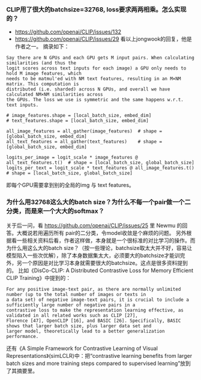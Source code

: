 ### CLIP用了很大的batchsize=32768, loss要求两两相乘。怎么实现的？
- https://github.com/openai/CLIP/issues/132
- https://github.com/openai/CLIP/issues/29
看以上jongwook的回复，他是作者之一。
摘录如下：
```
Say there are N GPUs and each GPU gets M input pairs. When calculating similarities (and thus the
logit scores across text inputs for each image) a GPU only needs to hold M image features, which
needs to be matmul'ed with NM text features, resulting in an M×NM matrix. This computation is
distributed (i.e. sharded) across N GPUs, and overall we have calculated NM×NM similarities across
the GPUs. The loss we use is symmetric and the same happens w.r.t. text inputs.
```
```
# image_features.shape = [local_batch_size, embed_dim]
# text_features.shape = [local_batch_size, embed_dim]

all_image_features = all_gather(image_features)  # shape = [global_batch_size, embed_dim]
all_text_features = all_gather(text_features)    # shape = [global_batch_size, embed_dim]

logits_per_image = logit_scale * image_features @ all_text_features.t()  # shape = [local_batch_size, global_batch_size]
logits_per_text = logit_scale * text_features @ all_image_features.t()   # shape = [local_batch_size, global_batch_size]
```
即每个GPU需要拿到别的全局的img 与 text features。

### 为什么用32768这么大的batch size？为什么不每一个pair做一个二分类，而是来一个大大的softmax？
关于后一问，看 https://github.com/openai/CLIP/issues/25 里 Newmu 的回答。大概说若用遍历所有 pair的二分类，令model收敛是个麻烦的问题。
另外根据看一些相关资料后看，作者这样做，本身就是一个很标准的对比学习的操作。而为什么用这么大的batch size？（按一些理论，batchsize取太大并不好，容易让模型陷入一些次优解），除了本身数据集太大，必须要大的batchsize才能训完外，另一个原因是对比学习本身就需要很大的batchsize。这点是很多资料提到的。
比如《DisCo-CLIP: A Distributed Contrastive Loss for Memory Efficient CLIP Training》中提到的：
```
For any positive image-text pair, as there are normally unlimited number (up to the total number of images or texts in
a data set) of negative image-text pairs, it is crucial to include a sufficiently large number of negative pairs in a
contrastive loss to make the representation learning effective, as validated in all related works such as CLIP [27],
Florence [47], OpenCLIP [16], and BASIC [26]. Specifically, BASIC shows that larger batch size, plus larger data set and
larger model, theoretically lead to a better generalization performance.
```
还有《A Simple Framework for Contrastive Learning of Visual Representations》(simLCLR)中：把“contrastive learning benefits from larger batch sizes and more training steps compared to supervised learning”放到了其摘要里。
